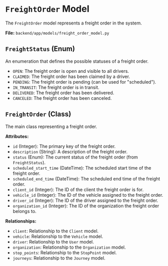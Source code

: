 # `FreightOrder` Model

The `FreightOrder` model represents a freight order in the system.

**File:** `backend/app/models/freight_order_model.py`

## `FreightStatus` (Enum)

An enumeration that defines the possible statuses of a freight order.

*   `OPEN`: The freight order is open and visible to all drivers.
*   `CLAIMED`: The freight order has been claimed by a driver.
*   `PENDING`: The freight order is pending (can be used for "scheduled").
*   `IN_TRANSIT`: The freight order is in transit.
*   `DELIVERED`: The freight order has been delivered.
*   `CANCELED`: The freight order has been canceled.

## `FreightOrder` (Class)

The main class representing a freight order.

**Attributes:**

*   `id` (Integer): The primary key of the freight order.
*   `description` (String): A description of the freight order.
*   `status` (Enum): The current status of the freight order (from `FreightStatus`).
*   `scheduled_start_time` (DateTime): The scheduled start time of the freight order.
*   `scheduled_end_time` (DateTime): The scheduled end time of the freight order.
*   `client_id` (Integer): The ID of the client the freight order is for.
*   `vehicle_id` (Integer): The ID of the vehicle assigned to the freight order.
*   `driver_id` (Integer): The ID of the driver assigned to the freight order.
*   `organization_id` (Integer): The ID of the organization the freight order belongs to.

**Relationships:**

*   `client`: Relationship to the `Client` model.
*   `vehicle`: Relationship to the `Vehicle` model.
*   `driver`: Relationship to the `User` model.
*   `organization`: Relationship to the `Organization` model.
*   `stop_points`: Relationship to the `StopPoint` model.
*   `journeys`: Relationship to the `Journey` model.
